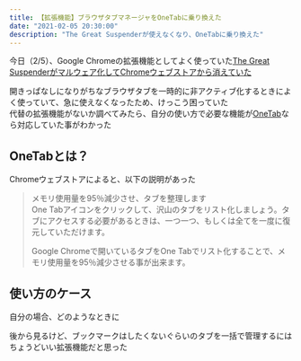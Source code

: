 ```yaml
---
title: 【拡張機能】ブラウザタブマネージャをOneTabに乗り換えた
date: "2021-02-05 20:30:00"
description: "The Great Suspenderが使えなくなり、OneTabに乗り換えた"
---
```


今日（2/5）、Google Chromeの拡張機能としてよく使っていた[The Great Suspenderがマルウェア化してChromeウェブストアから消えていた](https://gigazine.net/news/20210205-the-great-suspender-get-tabs-back/)

開きっぱなしになりがちなブラウザタブを一時的に非アクティブ化するときによく使っていて、急に使えなくなったため、けっこう困っていた  
代替の拡張機能がないか調べてみたら、自分の使い方で必要な機能が[OneTab](https://chrome.google.com/webstore/detail/onetab/chphlpgkkbolifaimnlloiipkdnihall?hl=ja)なら対応していた事がわかった

## OneTabとは？

Chromeウェブストアによると、以下の説明があった

> メモリ使用量を95％減少させ、タブを整理します  
> One Tabアイコンをクリックして、沢山のタブをリスト化しましょう。タブにアクセスする必要があるときは、一つ一つ、もしくは全てを一度に復元していただけます。
>
> Google Chromeで開いているタブをOne Tabでリスト化することで、メモリ使用量を95％減少させる事が出来ます。

## 使い方のケース

自分の場合、どのようなときに

後から見るけど、ブックマークはしたくないぐらいのタブを一括で管理するにはちょうどいい拡張機能だと思った
